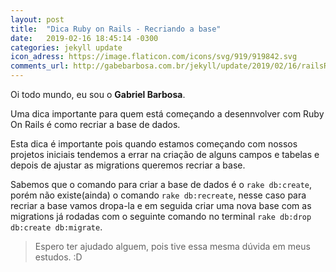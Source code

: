 ```yaml
---
layout: post
title:  "Dica Ruby on Rails - Recriando a base"
date:   2019-02-16 18:45:14 -0300
categories: jekyll update
icon_adress: https://image.flaticon.com/icons/svg/919/919842.svg
comments_url: http://gabebarbosa.com.br/jekyll/update/2019/02/16/railsRecriarBase.html
---
```

Oi todo mundo, eu sou o **Gabriel Barbosa**.

Uma dica importante para quem está começando a desennvolver com Ruby On Rails é como recriar a base de dados.

Esta dica é importante pois quando estamos começando com nossos projetos iniciais tendemos a errar na criação de alguns campos e tabelas e depois de ajustar as migrations queremos recriar a base.

Sabemos que o comando para criar a base de dados é o `rake db:create`, porém não existe(ainda) o comando `rake db:recreate`, nesse caso para recriar a base vamos dropa-la e em seguida criar uma nova base com as migrations já rodadas com o seguinte comando no terminal `rake db:drop db:create db:migrate`.

> Espero ter ajudado alguem, pois tive essa mesma dúvida em meus estudos. :D

